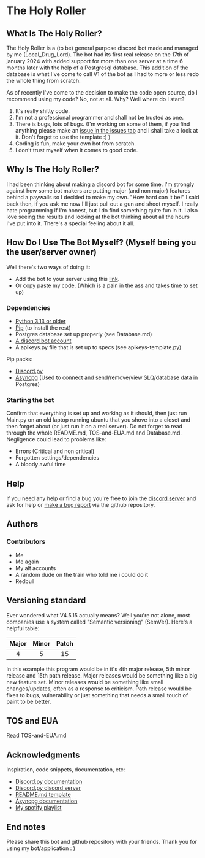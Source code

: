 # The Holy Roller

## What Is The Holy Roller?

The Holy Roller is a (to be) general purpose discord bot made and managed by me (Local_Drug_Lord). The bot had its first real release on the 17th of january 2024 with added support for more than one server at a time 6 months later with the help of a Postgresql database. This addition of the database is what I've come to call V1 of the bot as I had to more or less redo the whole thing from scratch.

As of recently I've come to the decision to make the code open source, do I recommend using my code? No, not at all. Why? Well where do I start?

1. It's really shitty code.
2. I'm not a professional programmer and shall not be trusted as one.
3. There is bugs, lots of bugs. (I'm working on some of them, if you find anything please make an [issue in the issues tab](https://github.com/Local-Drug-Lord/The-Holy-Roller-bot-V1/issues) and i shall take a look at it. Don't forget to use the template :) )
4. Coding is fun, make your own bot from scratch.
5. I don't trust myself when it comes to good code.

## Why Is The Holy Roller?

I had been thinking about making a discord bot for some time. I'm strongly against how some bot makers are putting major (and non major) features behind a paywalls so I decided to make my own. "How hard can it be!" I said back then, if you ask me now I'll just pull out a gun and shoot myself. I really hate programming if I'm honest, but I do find something quite fun in it. I also love seeing the results and looking at the bot thinking about all the hours I've put into it. There's a special feeling about it all.

## How Do I Use The Bot Myself? (Myself being you the user/server owner)

Well there's two ways of doing it:

- Add the bot to your server using this [link](https://discord.com/oauth2/authorize?client_id=1197233793640177726).
- Or copy paste my code. (Which is a pain in the ass and takes time to set up)

### Dependencies

- [Python 3.13 or older](https://www.python.org/downloads/)
- [Pip](https://pip.pypa.io/en/stable/installation/) (to install the rest)
- Postgres database set up properly (see Database.md)
- [A discord bot account](https://discord.com/developers)
- A apikeys.py file that is set up to specs (see apikeys-template.py)

Pip packs:

- [Discord.py](https://discordpy.readthedocs.io/en/stable/intro.html)
- [Asyncpg](https://pypi.org/project/asyncpg/) (Used to connect and send/remove/view SLQ/database data in Postgres)

### Starting the bot

Confirm that everything is set up and working as it should, then just run Main.py on an old laptop running ubuntu that you shove into a closet and then forget about (or just run it on a real server).
Do not forget to read through the whole README.md, TOS-and-EUA.md and Database.md. Negligence could lead to problems like:

- Errors (Critical and non critical)
- Forgotten settings/dependencies
- A bloody awful time

## Help

If you need any help or find a bug you're free to join the [discord server](https://discord.gg/bXxFh72JNb) and ask for help or [make a bug report](https://github.com/Local-Drug-Lord/The-Holy-Roller-bot-V1/issues) via the github repository.

## Authors

### Contributors

- Me
- Me again
- My alt accounts
- A random dude on the train who told me i could do it
- Redbull

## Versioning standard

Ever wondered what V4.5.15 actually means?
Well you're not alone, most companies use a system called "Semantic versioning" (SemVer).
Here's a helpful table:

| Major | Minor | Patch |
|:-----:|:-----:|:-----:|
|4      |5      |15     |

In this example this program would be in it's 4th major release, 5th minor release and 15th path release.
Major releases would be something like a big new feature set.
Minor releases would be something like small changes/updates, often as a response to criticism.
Path release would be fixes to bugs, vulnerability or just something that needs a small touch of paint to be better.

## TOS and EUA

Read TOS-and-EUA.md

## Acknowledgments

Inspiration, code snippets, documentation, etc:

- [Discord.py documentation](https://discordpy.readthedocs.io/en/stable/index.html)
- [Discord.py discord server](https://discord.com/invite/r3sSKJJ)
- [README.md template](https://gist.github.com/DomPizzie/7a5ff55ffa9081f2de27c315f5018afc)
- [Asyncpg documentation](https://magicstack.github.io/asyncpg/current/)
- [My spotify playlist](https://open.spotify.com/playlist/4ucmV3XcBeyBmecSm0WXCT?si=ec23a89b06944007)

## End notes

Please share this bot and github repository with your friends.
Thank you for using my bot/application : )
